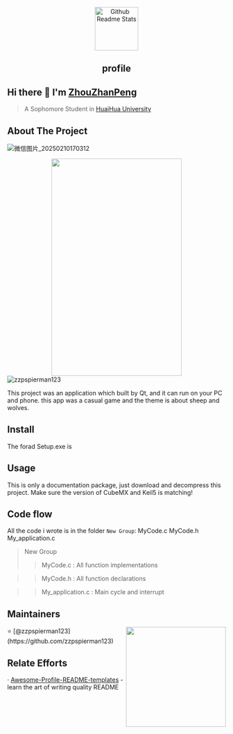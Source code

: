 <p align="center">
 <img width="100px" src="https://res.cloudinary.com/anuraghazra/image/upload/v1594908242/logo_ccswme.svg" align="center" alt="Github Readme Stats" />
 <h2 align="center">profile</h2>
</p>

## Hi there 👋 I'm [ZhouZhanPeng](https://github.com/zzpspierman123)
> A Sophomore Student in [HuaiHua University](http://www.hhtc.edu.cn/?affichelist-2)

## About The Project

![微信图片_20250210170312](https://github.com/user-attachments/assets/401972a4-4c77-43ee-8161-0908f7b6502c)

<div align=center><img width="300" height="500" src="https://github.com/user-attachments/assets/401972a4-4c77-43ee-8161-0908f7b6502c"/></div>

<img src="https://komarev.com/ghpvc/?username=zzpspierman123" alt="zzpspierman123" />
<div>
<p>
  
This project was an application which built by Qt, and it can run on your PC and phone. this app was a casual game and the theme is about sheep and wolves.
## Install
The forad Setup.exe is 
 

## Usage
This is only a documentation package, just download and decompress this project. Make sure the version of CubeMX and Keil5 is matching!
<div>

## Code flow
All the code i wrote is in the folder `New Group`: MyCode.c  MyCode.h  My_application.c

>New Group
>>MyCode.c : All function implementations

>>MyCode.h : All function declarations

>>My_application.c : Main cycle and interrupt




## Maintainers
<img align='right' src="https://media.giphy.com/media/M9gbBd9nbDrOTu1Mqx/giphy.gif" width="230">
⭐️ [@zzpspierman123](https://github.com/zzpspierman123)

## Relate Efforts
· [Awesome-Profile-README-templates](https://github.com/kautukkundan/Awesome-Profile-README-templates) - learn the art of writing quality README
